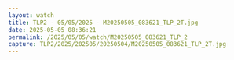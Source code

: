 ```yaml
---
layout: watch
title: TLP2 - 05/05/2025 - M20250505_083621_TLP_2T.jpg
date: 2025-05-05 08:36:21
permalink: /2025/05/05/watch/M20250505_083621_TLP_2
capture: TLP2/2025/202505/20250504/M20250505_083621_TLP_2T.jpg
---
```

